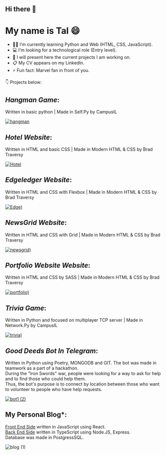 ## Hi there 👋

# My name is Tal 😄

- 👩‍🎓 I’m currently learning Python and Web (HTML, CSS, JavaScript).
- 💻 I’m looking for a technological role (Entry level).
- 🎨 I will present here the current projects I am working on.
- 📋 My CV appears on my LinkedIn. 
- ⚡ Fun fact: Marvel fan in front of you.

:point_down: Projects below: 
 
## *Hangman Game*:
Written in basic python | Made in Self.Py by CampusIL

[![hangman](https://user-images.githubusercontent.com/118768187/203155270-59788ce2-7604-485f-baa2-104b76f60b2c.png)](https://github.com/tal-mat/Hangman-Game)

## *Hotel Website*:
Written in HTML and basic CSS | Made in Modern HTML & CSS by Brad Traversy

[![Hotel](https://user-images.githubusercontent.com/118768187/211149709-6a0b5853-9774-4779-b51d-8b105422ed61.png)](https://github.com/tal-mat/hotel_website)

## *Edgeledger Website*:
Written in HTML and CSS with Flexbox | Made in Modern HTML & CSS by Brad Traversy

[![Edge)](https://user-images.githubusercontent.com/118768187/212735860-f81f6716-7ec8-4965-b37a-387766fc3f30.png)](https://github.com/tal-mat/edgeledger_website)

## *NewsGrid Website*:
Written in HTML and CSS with Grid | Made in Modern HTML & CSS by Brad Traversy

[![newsgrid)](https://user-images.githubusercontent.com/118768187/225910198-0cd2ff8c-9470-4961-97ba-fced797c0ac3.png)](https://github.com/tal-mat/newsgrid)

## *Portfolio Website Website*:
Written in HTML and CSS by SASS | Made in Modern HTML & CSS by Brad Traversy

[![portfolio)](https://user-images.githubusercontent.com/118768187/230383296-bfb2a3cd-528d-4381-8915-c61b4dc08c3c.png)](https://github.com/tal-mat/portfolio_website)

## *Trivia Game*:
Written in Python and focused on multiplayer TCP server | Made in Network.Py by CampusIL

[![trivia)](https://github-production-user-asset-6210df.s3.amazonaws.com/118768187/252157111-a8960c81-35da-4b5e-97a7-caa2ded17e80.png)](https://github.com/tal-mat/trivia)

## *Good Deeds Bot In Telegram*:
Written in Python using Poetry, MONGODB and GIT. The bot was made in teamwork as a part of a hackathon.
<br>During the "Iron Swords" war, people were looking for a way to ask for help and to find those who could help them. 
<br>Thus, the bot's purpose is to connect by location between those who want to volunteer to people who have help requests.

[![bot1 (2)](https://github.com/tal-mat/tal-mat/assets/118768187/9fff300c-e761-49eb-aa93-9b479256efeb)](https://github.com/grurniClasses/telegram-bot-hackathon-good-deeds/tree/main)

## My Personal Blog*:
[Front End Side](https://github.com/tal-mat/BlogFrontEnd) written in JavaScript using React.
<br>[Back End Side](https://github.com/tal-mat/BlogBackEnd) written in TypeScript using Node.JS, Express.
<br>Database was made in PostgressSQL. 

![blog (1)](https://github.com/tal-mat/tal-mat/assets/118768187/2f324d09-5d24-490f-a4c5-33fef912baaa)





